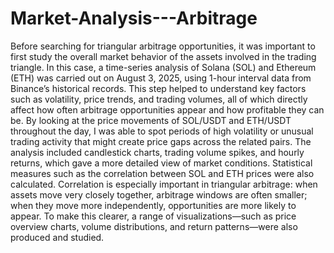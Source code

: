 # Market-Analysis---Arbitrage

Before searching for triangular arbitrage opportunities, it was important to first study the overall market behavior of the assets involved in the trading triangle. In this case, a time-series analysis of Solana (SOL) and Ethereum (ETH) was carried out on August 3, 2025, using 1-hour interval data from Binance’s historical records. This step helped to understand key factors such as volatility, price trends, and trading volumes, all of which directly affect how often arbitrage opportunities appear and how profitable they can be.
By looking at the price movements of SOL/USDT and ETH/USDT throughout the day, I was  able to spot periods of high volatility or unusual trading activity that might create price gaps across the related pairs. The analysis included candlestick charts, trading volume spikes, and hourly returns, which gave a more detailed view of market conditions. Statistical measures such as the correlation between SOL and ETH prices were also calculated. Correlation is especially important in triangular arbitrage: when assets move very closely together, arbitrage windows are often smaller; when they move more independently, opportunities are more likely to appear.
To make this clearer, a range of visualizations—such as price overview charts, volume distributions, and return patterns—were also produced and studied.
